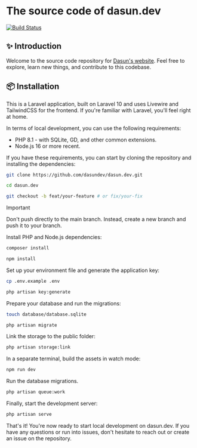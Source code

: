 # The source code of dasun.dev

<a href="https://github.com/dasundev/dasun.dev/actions"><img src="https://github.com/dasundev/dasun.dev/workflows/tests/badge.svg" alt="Build Status"></a>

## ✨ Introduction

Welcome to the source code repository for [Dasun's website](https://www.dasun.dev). Feel free to explore, learn new things, and contribute to this codebase.

## 📦 Installation

This is a Laravel application, built on Laravel 10 and uses Livewire and TailwindCSS for the frontend. If you're familiar with Laravel, you'll feel right at home.

In terms of local development, you can use the following requirements:

- PHP 8.1 - with SQLite, GD, and other common extensions.
- Node.js 16 or more recent.

If you have these requirements, you can start by cloning the repository and installing the dependencies:
```bash
git clone https://github.com/dasundev/dasun.dev.git

cd dasun.dev

git checkout -b feat/your-feature # or fix/your-fix
```

> [!IMPORTANT]
> Don't push directly to the main branch. Instead, create a new branch and push it to your branch.

Install PHP and Node.js dependencies:
```bash
composer install

npm install
```

Set up your environment file and generate the application key:
```bash
cp .env.example .env

php artisan key:generate
```

Prepare your database and run the migrations:
```bash
touch database/database.sqlite

php artisan migrate
```

Link the storage to the public folder:
```bash
php artisan storage:link
```

In a separate terminal, build the assets in watch mode:
```bash
npm run dev
```

Run the database migrations.
```bash
php artisan queue:work
```

Finally, start the development server:
```bash
php artisan serve
```

That's it! You're now ready to start local development on dasun.dev. If you have any questions or run into issues, don't hesitate to reach out or create an issue on the repository.


